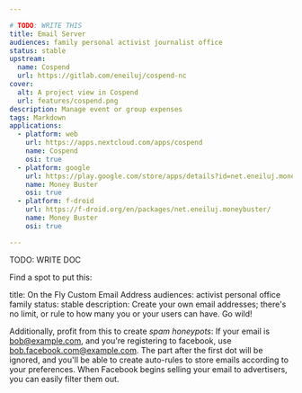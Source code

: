 ```yaml
---

# TODO: WRITE THIS
title: Email Server
audiences: family personal activist journalist office
status: stable
upstream:
  name: Cospend
  url: https://gitlab.com/eneiluj/cospend-nc
cover:
  alt: A project view in Cospend
  url: features/cospend.png
description: Manage event or group expenses
tags: Markdown
applications:
  - platform: web
    url: https://apps.nextcloud.com/apps/cospend
    name: Cospend
    osi: true
  - platform: google
    url: https://play.google.com/store/apps/details?id=net.eneiluj.moneybuster
    name: Money Buster
    osi: true
  - platform: f-droid
    url: https://f-droid.org/en/packages/net.eneiluj.moneybuster/
    name: Money Buster
    osi: true

---
```


TODO: WRITE DOC

Find a spot to put this:

title: On the Fly Custom Email Address
audiences: activist personal office family
status: stable
description: Create your own email addresses; there's no limit, or rule to how many you or your users can have. Go wild!

Additionally, profit from this to create *spam honeypots*: If your email is bob@example.com, and you're registering to facebook, use bob.facebook.com@example.com. The part after the first dot will be ignored, and you'll be able to create auto-rules to store emails according to your preferences. When Facebook begins selling your email to advertisers, you can easily filter them out.
